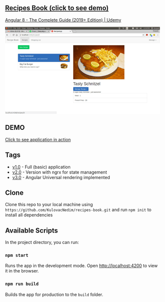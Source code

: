 ## [Recipes Book (click to see demo)](https://react-burger-app-ff8c2.firebaseapp.com/)

[Angular 8 - The Complete Guide (2019+ Edition) | Udemy](https://www.udemy.com/course/the-complete-guide-to-angular-2/)

<img src="recipe-book.png" title="recipe-book" alt="recipe-book.png">


## DEMO
[Click to see application in action](https://ng-recipe-book-b01a5.firebaseapp.com/)

## Tags

- [v1.0](https://github.com/KulovacNedim/recipes-book/tree/v1.0) - Full (basic) application
- [v2.0](https://github.com/KulovacNedim/recipes-book/tree/v2.0) - Version with ngrx for state management
- [v3.0](https://github.com/KulovacNedim/recipes-book/tree/v3.0) - Angular Universal rendering implemented

## Clone

Clone this repo to your local machine using `https://github.com/KulovacNedim/recipes-book.git`
and run `npm init` to install all dependencies

## Available Scripts

In the project directory, you can run:

### `npm start`

Runs the app in the development mode.
Open [http://localhost:4200](http://localhost:4200) to view it in the browser.

### `npm run build`

Builds the app for production to the `build` folder.<br>
